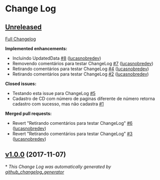 # Change Log

## [Unreleased](https://github.com/lucasnobredev/colecaodemidias/tree/HEAD)

[Full Changelog](https://github.com/lucasnobredev/colecaodemidias/compare/v1.0.0...HEAD)

**Implemented enhancements:**

- Incluindo UpdatedData [\#8](https://github.com/lucasnobredev/colecaodemidias/pull/8) ([lucasnobredev](https://github.com/lucasnobredev))
- Removendo comentários para testar ChangeLog [\#7](https://github.com/lucasnobredev/colecaodemidias/pull/7) ([lucasnobredev](https://github.com/lucasnobredev))
- Retirando comentários para testar ChangeLog [\#4](https://github.com/lucasnobredev/colecaodemidias/pull/4) ([lucasnobredev](https://github.com/lucasnobredev))
- Retirando comentários para testar ChangeLog [\#2](https://github.com/lucasnobredev/colecaodemidias/pull/2) ([lucasnobredev](https://github.com/lucasnobredev))

**Closed issues:**

- Testando esta issue para ChangeLog [\#5](https://github.com/lucasnobredev/colecaodemidias/issues/5)
- Cadastro de CD com número de paginas diferente de número retorna cadastro com sucesso, mas não cadastra [\#1](https://github.com/lucasnobredev/colecaodemidias/issues/1)

**Merged pull requests:**

- Revert "Retirando comentários para testar ChangeLog" [\#6](https://github.com/lucasnobredev/colecaodemidias/pull/6) ([lucasnobredev](https://github.com/lucasnobredev))
- Revert "Retirando comentários para testar ChangeLog" [\#3](https://github.com/lucasnobredev/colecaodemidias/pull/3) ([lucasnobredev](https://github.com/lucasnobredev))

## [v1.0.0](https://github.com/lucasnobredev/colecaodemidias/tree/v1.0.0) (2017-11-07)


\* *This Change Log was automatically generated by [github_changelog_generator](https://github.com/skywinder/Github-Changelog-Generator)*